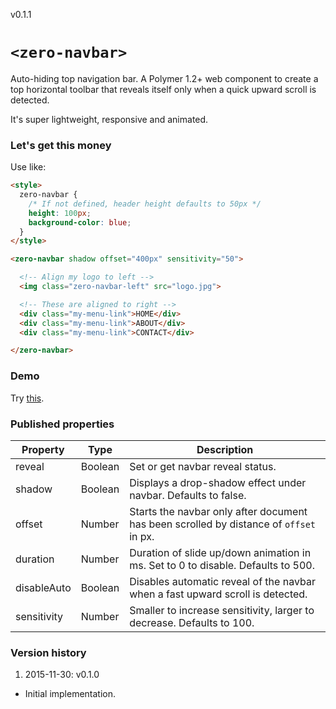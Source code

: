v0.1.1

# `<zero-navbar>`

Auto-hiding top navigation bar. A Polymer 1.2+ web component to create a top
horizontal toolbar that reveals itself only when a quick upward scroll is
detected.

It's super lightweight, responsive and animated.


### Let's get this money

Use like:

```html
<style>
  zero-navbar {
    /* If not defined, header height defaults to 50px */
    height: 100px;
    background-color: blue;
  }
</style>

<zero-navbar shadow offset="400px" sensitivity="50">

  <!-- Align my logo to left -->
  <img class="zero-navbar-left" src="logo.jpg">

  <!-- These are aligned to right -->
  <div class="my-menu-link">HOME</div>
  <div class="my-menu-link">ABOUT</div>
  <div class="my-menu-link">CONTACT</div>

</zero-navbar>
```


### Demo

Try [this](https://rawgit.com/zerodevx/zero-navbar/master/demo/demo.html).


### Published properties

| Property    | Type    | Description |
|-------------|---------|-------------|
| reveal      | Boolean | Set or get navbar reveal status. |
| shadow      | Boolean | Displays a drop-shadow effect under navbar. Defaults to false. |
| offset      | Number  | Starts the navbar only after document has been scrolled by distance of `offset` in px. |
| duration    | Number  | Duration of slide up/down animation in ms. Set to 0 to disable. Defaults to 500. |
| disableAuto | Boolean | Disables automatic reveal of the navbar when a fast upward scroll is detected. |
| sensitivity | Number  | Smaller to increase sensitivity, larger to decrease. Defaults to 100. |


### Version history

1. 2015-11-30: v0.1.0
  * Initial implementation.

